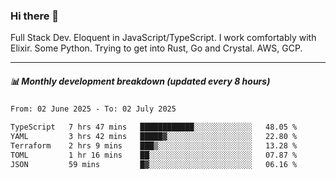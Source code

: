 ### Hi there 👋

Full Stack Dev. Eloquent in JavaScript/TypeScript. I work comfortably with Elixir. Some Python. Trying to get into Rust, Go and Crystal. AWS, GCP.

***

##### 📊 Monthly development breakdown (updated every 8 hours)

<!--START_SECTION:waka-->

```txt
From: 02 June 2025 - To: 02 July 2025

TypeScript   7 hrs 47 mins   ████████████░░░░░░░░░░░░░   48.05 %
YAML         3 hrs 42 mins   █████▓░░░░░░░░░░░░░░░░░░░   22.80 %
Terraform    2 hrs 9 mins    ███▒░░░░░░░░░░░░░░░░░░░░░   13.28 %
TOML         1 hr 16 mins    ██░░░░░░░░░░░░░░░░░░░░░░░   07.87 %
JSON         59 mins         █▓░░░░░░░░░░░░░░░░░░░░░░░   06.16 %
```

<!--END_SECTION:waka-->

